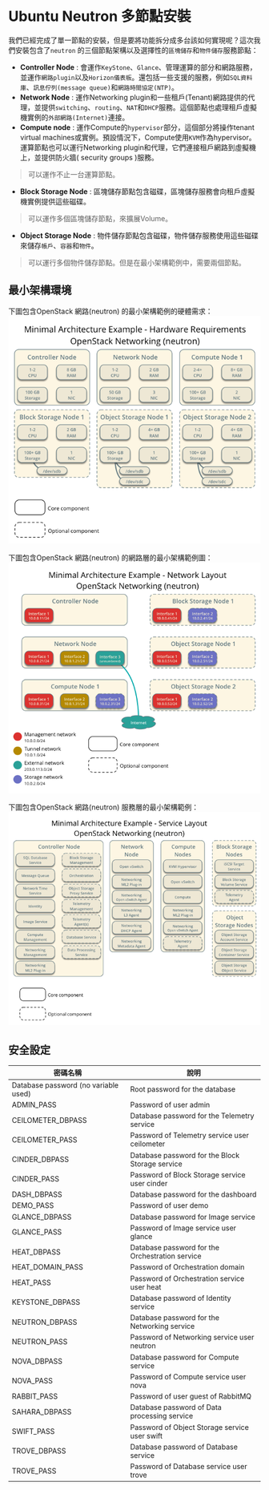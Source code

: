 # Ubuntu Neutron 多節點安裝
我們已經完成了單一節點的安裝，但是要將功能拆分成多台該如何實現呢？這次我們安裝包含了```neutron``` 的三個節點架構以及選擇性的```區塊儲存```和```物件儲存```服務節點：
* **Controller Node** : 會運作```KeyStone```、```Glance```、管理運算的部分和網路服務，並運作```網路plugin```以及```Horizon儀表板```。還包括一些支援的服務，例如```SQL資料庫```、```訊息佇列(message queue)```和```網路時間協定(NTP)```。
* **Network Node** : 運作Networking plugin和一些租戶(Tenant)網路提供的代理，並提供```switching```、```routing```、```NAT```和```DHCP```服務。這個節點也處理租戶虛擬機實例的```外部網路(Internet)```連接。
* **Compute node** : 運作Compute的```hypervisor```部分，這個部分將操作tenant virtual machines或實例。預設情況下，Compute使用```KVM```作為hypervisor。運算節點也可以運行Networking plugin和代理，它們連接租戶網路到虛擬機上，並提供防火牆( security groups )服務。

 > 可以運作不止一台運算節點。

* **Block Storage Node** :  區塊儲存節點包含磁碟，區塊儲存服務會向租戶虛擬機實例提供這些磁碟。

 > 可以運作多個區塊儲存節點，來擴展Volume。

* **Object Storage Node** : 物件儲存節點包含磁碟，物件儲存服務使用這些磁碟來儲存```帳戶```、```容器```和```物件```。

 > 可以運行多個物件儲存節點。但是在最小架構範例中，需要兩個節點。

## 最小架構環境
下圖包含OpenStack 網路(neutron) 的最小架構範例的硬體需求：
![硬體需求架構圖](images/installguidearch-neutron-hw.png)

下圖包含OpenStack 網路(neutron) 的網路層的最小架構範例圖：
![網路架構](images/installguidearch-neutron-networks.png)

下圖包含OpenStack 網路(neutron) 服務層的最小架構範例：
![服務層](images/installguidearch-neutron-services.png)


## 安全設定
| 密碼名稱 | 說明 |
| -- | -- |
| Database password (no variable used) | Root password for the database |
| ADMIN_PASS | Password of user admin |
| CEILOMETER_DBPASS | Database password for the Telemetry service |
| CEILOMETER_PASS | Password of Telemetry service user ceilometer |
| CINDER_DBPASS | Database password for the Block Storage service |
| CINDER_PASS | Password of Block Storage service user cinder |
| DASH_DBPASS | Database password for the dashboard |
| DEMO_PASS | Password of user demo |
| GLANCE_DBPASS | Database password for Image service |
| GLANCE_PASS | Password of Image service user glance |
| HEAT_DBPASS | Database password for the Orchestration service |
| HEAT_DOMAIN_PASS | Password of Orchestration domain |
| HEAT_PASS | Password of Orchestration service user heat |
| KEYSTONE_DBPASS | Database password of Identity service |
| NEUTRON_DBPASS | Database password for the Networking service |
| NEUTRON_PASS | Password of Networking service user neutron |
| NOVA_DBPASS | Database password for Compute service |
| NOVA_PASS | Password of Compute service user nova |
| RABBIT_PASS | Password of user guest of RabbitMQ |
| SAHARA_DBPASS | Database password of Data processing service |
| SWIFT_PASS | Password of Object Storage service user swift |
| TROVE_DBPASS | Database password of Database service |
| TROVE_PASS | Password of Database service user trove |







